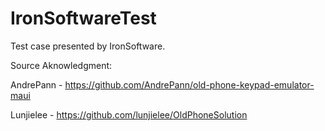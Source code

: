 # IronSoftwareTest
Test case presented by IronSoftware.

Source Aknowledgment:

AndrePann - https://github.com/AndrePann/old-phone-keypad-emulator-maui

Lunjielee - https://github.com/lunjielee/OldPhoneSolution
